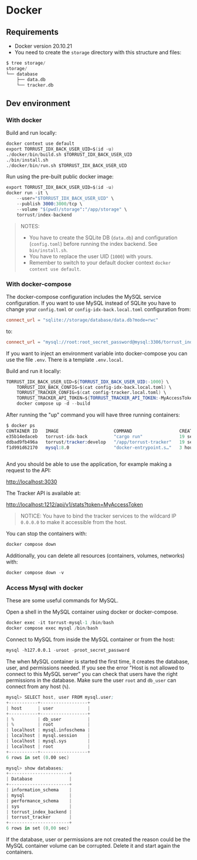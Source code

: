 # Docker

## Requirements

- Docker version 20.10.21
- You need to create the `storage` directory with this structure and files:

```s
$ tree storage/
storage/
└── database
    ├── data.db
    └── tracker.db
```

## Dev environment

### With docker

Build and run locally:

```s
docker context use default
export TORRUST_IDX_BACK_USER_UID=$(id -u)
./docker/bin/build.sh $TORRUST_IDX_BACK_USER_UID
./bin/install.sh
./docker/bin/run.sh $TORRUST_IDX_BACK_USER_UID
```

Run using the pre-built public docker image:

```s
export TORRUST_IDX_BACK_USER_UID=$(id -u)
docker run -it \
    --user="$TORRUST_IDX_BACK_USER_UID" \
    --publish 3000:3000/tcp \
    --volume "$(pwd)/storage":"/app/storage" \
    torrust/index-backend
```

> NOTES:
>
> - You have to create the SQLite DB (`data.db`) and configuration (`config.toml`) before running the index backend. See `bin/install.sh`.
> - You have to replace the user UID (`1000`) with yours.
> - Remember to switch to your default docker context `docker context use default`.

### With docker-compose

The docker-compose configuration includes the MySQL service configuration. If you want to use MySQL instead of SQLite you have to change your `config.toml` or `config-idx-back.local.toml` configuration from:

```toml
connect_url = "sqlite://storage/database/data.db?mode=rwc"
```

to:

```toml
connect_url = "mysql://root:root_secret_password@mysql:3306/torrust_index_backend"
```

If you want to inject an environment variable into docker-compose you can use the file `.env`. There is a template `.env.local`.

Build and run it locally:

```s
TORRUST_IDX_BACK_USER_UID=${TORRUST_IDX_BACK_USER_UID:-1000} \
    TORRUST_IDX_BACK_CONFIG=$(cat config-idx-back.local.toml) \
    TORRUST_TRACKER_CONFIG=$(cat config-tracker.local.toml) \
    TORRUST_TRACKER_API_TOKEN=${TORRUST_TRACKER_API_TOKEN:-MyAccessToken} \
    docker compose up -d --build
```

After running the "up" command you will have three running containers:

```s
$ docker ps
CONTAINER ID   IMAGE                     COMMAND                  CREATED          STATUS                    PORTS                                                                                            NAMES
e35b14edaceb   torrust-idx-back          "cargo run"              19 seconds ago   Up 17 seconds             0.0.0.0:3000->3000/tcp, :::3000->3000/tcp                                                        torrust-idx-back-1
ddbad9fb496a   torrust/tracker:develop   "/app/torrust-tracker"   19 seconds ago   Up 18 seconds             0.0.0.0:1212->1212/tcp, :::1212->1212/tcp, 0.0.0.0:6969->6969/udp, :::6969->6969/udp, 7070/tcp   torrust-tracker-1
f1d991d62170   mysql:8.0                 "docker-entrypoint.s…"   3 hours ago      Up 18 seconds (healthy)   0.0.0.0:3306->3306/tcp, :::3306->3306/tcp, 33060/tcp                                             torrust-mysql-1
                                                                             torrust-mysql-1
```

And you should be able to use the application, for example making a request to the API:

<http://localhost:3030>

The Tracker API is available at:

<http://localhost:1212/api/v1/stats?token=MyAccessToken>

> NOTICE: You have to bind the tracker services to the wildcard IP `0.0.0.0` to make it accessible from the host.

You can stop the containers with:

```s
docker compose down
```

Additionally, you can delete all resources (containers, volumes, networks) with:

```s
docker compose down -v
```

### Access Mysql with docker

These are some useful commands for MySQL.

Open a shell in the MySQL container using docker or docker-compose.

```s
docker exec -it torrust-mysql-1 /bin/bash 
docker compose exec mysql /bin/bash
```

Connect to MySQL from inside the MySQL container or from the host:

```s
mysql -h127.0.0.1 -uroot -proot_secret_password
```

The when MySQL container is started the first time, it creates the database, user, and permissions needed.
If you see the error "Host is not allowed to connect to this MySQL server" you can check that users have the right permissions in the database. Make sure the user `root` and `db_user` can connect from any host (`%`).

```s
mysql> SELECT host, user FROM mysql.user;
+-----------+------------------+
| host      | user             |
+-----------+------------------+
| %         | db_user          |
| %         | root             |
| localhost | mysql.infoschema |
| localhost | mysql.session    |
| localhost | mysql.sys        |
| localhost | root             |
+-----------+------------------+
6 rows in set (0.00 sec)
```

```s
mysql> show databases;
+-----------------------+
| Database              |
+-----------------------+
| information_schema    |
| mysql                 |
| performance_schema    |
| sys                   |
| torrust_index_backend |
| torrust_tracker       |
+-----------------------+
6 rows in set (0,00 sec)
```

If the database, user or permissions are not created the reason could be the MySQL container volume can be corrupted. Delete it and start again the containers.
